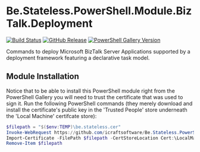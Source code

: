 ﻿# Be.Stateless.PowerShell.Module.BizTalk.Deployment

[![Build Status](https://dev.azure.com/icraftsoftware/be.stateless/_apis/build/status/Be.Stateless.PowerShell.Module.BizTalk.Deployment%20Manual%20Release?branchName=master)](https://dev.azure.com/icraftsoftware/be.stateless/_build/latest?definitionId=30&branchName=master)
[![GitHub Release](https://img.shields.io/github/v/release/icraftsoftware/Be.Stateless.PowerShell.Module.BizTalk.Deployment)](https://github.com/icraftsoftware/Be.Stateless.PowerShell.Module.BizTalk.Deployment/releases/latest)
[![PowerShell Gallery Version](https://img.shields.io/powershellgallery/v/BizTalk.Deployment.svg?style=flat)](https://www.powershellgallery.com/packages/BizTalk.Deployment/)

Commands to deploy Microsoft BizTalk Server Applications supported by a deployment framework featuring a declarative task model.

## Module Installation

Notice that to be able to install this PowerShell module right from the PowerShell Gallery you will need to trust the certificate that was used to sign it. Run the following PowerShell commands (they merely download and install the certificate's public key in the 'Trusted People' store underneath the 'Local Machine' certifcate store):
```PowerShell
$filepath = "$($env:TEMP)\be.stateless.cer"
Invoke-WebRequest https://github.com/icraftsoftware/Be.Stateless.PowerShell.Module.BizTalk.Deployment/raw/master/be.stateless.cer -OutFile $filepath
Import-Certificate -FilePath $filepath -CertStoreLocation Cert:\LocalMachine\TrustedPeople\
Remove-Item $filepath
```
